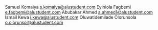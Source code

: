 Samuel Komaiya s.komaiya@alustudent.com
Eyiniola Fagbemi e.fagbemi@alustudent.com
Abubakar Ahmed a.ahmed1@alustudent.com
Ismail Kewa i.kewa@alustudent.com
Oluwatidemilade Olorunsola o.olorunsol@alustudent.com
